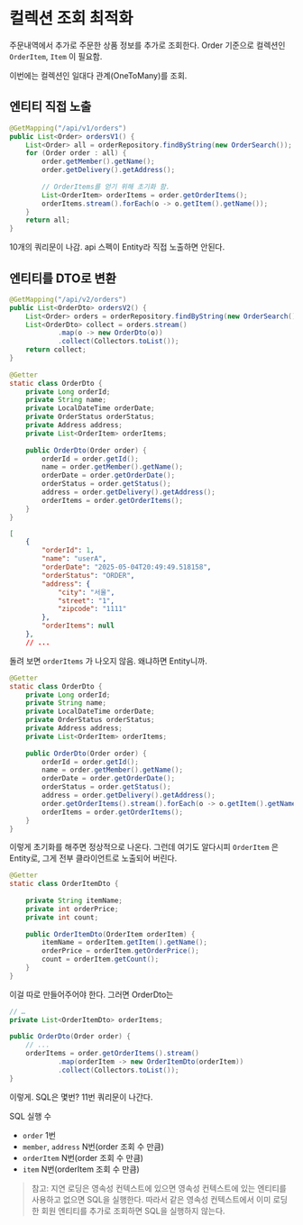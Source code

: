 # 컬렉션 조회 최적화

주문내역에서 추가로 주문한 상품 정보를 추가로 조회한다.
Order 기준으로 컬렉션인 `OrderItem`, `Item` 이 필요함.

이번에는 컬렉션인 일대다 관계(OneToMany)를 조회.

## 엔티티 직접 노출

```java {9-10}
@GetMapping("/api/v1/orders")  
public List<Order> ordersV1() {  
    List<Order> all = orderRepository.findByString(new OrderSearch());  
    for (Order order : all) {  
        order.getMember().getName();  
        order.getDelivery().getAddress();
		
		// OrderItems를 얻기 위해 초기화 함.
        List<OrderItem> orderItems = order.getOrderItems();  
        orderItems.stream().forEach(o -> o.getItem().getName());  
    }  
    return all;  
}
```

10개의 쿼리문이 나감. api 스펙이 Entity라 직접 노출하면 안된다.

## 엔티티를 DTO로 변환

```java
@GetMapping("/api/v2/orders")  
public List<OrderDto> ordersV2() {  
    List<Order> orders = orderRepository.findByString(new OrderSearch());  
    List<OrderDto> collect = orders.stream()  
            .map(o -> new OrderDto(o))  
            .collect(Collectors.toList());  
    return collect;  
}  
  
@Getter  
static class OrderDto {  
    private Long orderId;  
    private String name;  
    private LocalDateTime orderDate;  
    private OrderStatus orderStatus;  
    private Address address;  
    private List<OrderItem> orderItems;  
  
    public OrderDto(Order order) {  
        orderId = order.getId();  
        name = order.getMember().getName();  
        orderDate = order.getOrderDate();  
        orderStatus = order.getStatus();  
        address = order.getDelivery().getAddress();  
        orderItems = order.getOrderItems();  
    }  
}
```

```json {12}
[
    {
        "orderId": 1,
        "name": "userA",
        "orderDate": "2025-05-04T20:49:49.518158",
        "orderStatus": "ORDER",
        "address": {
            "city": "서울",
            "street": "1",
            "zipcode": "1111"
        },
        "orderItems": null
    },
    // ...
```

돌려 보면 `orderItems` 가 나오지 않음. 왜냐하면 Entity니까.

```java {16}
@Getter  
static class OrderDto {  
    private Long orderId;  
    private String name;  
    private LocalDateTime orderDate;  
    private OrderStatus orderStatus;  
    private Address address;  
    private List<OrderItem> orderItems;  
  
    public OrderDto(Order order) {  
        orderId = order.getId();  
        name = order.getMember().getName();  
        orderDate = order.getOrderDate();  
        orderStatus = order.getStatus();  
        address = order.getDelivery().getAddress();  
        order.getOrderItems().stream().forEach(o -> o.getItem().getName());  
        orderItems = order.getOrderItems();  
    }  
}
```

이렇게 초기화를 해주면 정상적으로 나온다.
그런데 여기도 알다시피 `OrderItem` 은 Entity로, 그게 전부 클라이언트로 노출되어 버린다.

```java
@Getter  
static class OrderItemDto {  
  
    private String itemName;  
    private int orderPrice;  
    private int count;  
  
    public OrderItemDto(OrderItem orderItem) {  
        itemName = orderItem.getItem().getName();  
        orderPrice = orderItem.getOrderPrice();  
        count = orderItem.getCount();  
    }  
}
```

이걸 따로 만들어주어야 한다. 그러면 OrderDto는

```java
// …
private List<OrderItemDto> orderItems;  
  
public OrderDto(Order order) {  
    // ...
    orderItems = order.getOrderItems().stream()  
            .map(orderItem -> new OrderItemDto(orderItem))  
            .collect(Collectors.toList());  
}
```

이렇게.
SQL은 몇번? 11번 쿼리문이 나간다.

SQL 실행 수
- `order` 1번
- `member`, `address` N번(order 조회 수 만큼)
- `orderItem` N번(order 조회 수 만큼)
- `item` N번(orderItem 조회 수 만큼)

> 참고: 지연 로딩은 영속성 컨텍스트에 있으면 영속성 컨텍스트에 있는 엔티티를 사용하고 없으면 SQL을 실행한다. 따라서 같은 영속성 컨텍스트에서 이미 로딩한 회원 엔티티를 추가로 조회하면 SQL을 실행하지 않는다.
